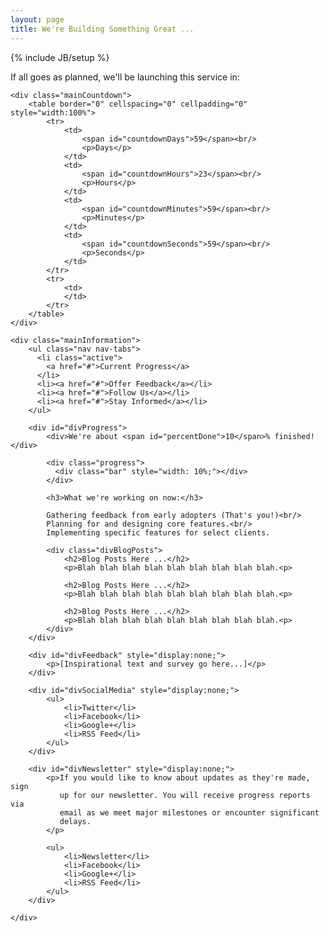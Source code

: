 ```yaml
---
layout: page
title: We're Building Something Great ...
---
```

{% include JB/setup %}

<div class="mainContent">
	<p>If all goes as planned, we'll be launching this service in:</p>
	
	<div class="mainCountdown">
		<table border="0" cellspacing="0" cellpadding="0" style="width:100%">
			<tr>
				<td>
					<span id="countdownDays">59</span><br/>
					<p>Days</p>
				</td>
				<td>
					<span id="countdownHours">23</span><br/>
					<p>Hours</p>
				</td>
				<td>
					<span id="countdownMinutes">59</span><br/>
					<p>Minutes</p>
				</td>
				<td>
					<span id="countdownSeconds">59</span><br/>
					<p>Seconds</p>
				</td>
			</tr>
			<tr>
				<td>
				</td>
			</tr>
		</table>
	</div>

	<div class="mainInformation">
		<ul class="nav nav-tabs">
		  <li class="active">
			<a href="#">Current Progress</a>
		  </li>
		  <li><a href="#">Offer Feedback</a></li>
		  <li><a href="#">Follow Us</a></li>
		  <li><a href="#">Stay Informed</a></li>
		</ul>
		
		<div id="divProgress">
			<div>We're about <span id="percentDone">10</span>% finished!</div>

			<div class="progress">
			  <div class="bar" style="width: 10%;"></div>
			</div>

			<h3>What we're working on now:</h3>
			
			Gathering feedback from early adopters (That's you!)<br/>
			Planning for and designing core features.<br/>
			Implementing specific features for select clients.
			
			<div class="divBlogPosts">
				<h2>Blog Posts Here ...</h2>
				<p>Blah blah blah blah blah blah blah blah blah.<p>
				
				<h2>Blog Posts Here ...</h2>
				<p>Blah blah blah blah blah blah blah blah blah.<p>
				
				<h2>Blog Posts Here ...</h2>
				<p>Blah blah blah blah blah blah blah blah blah.<p>
			</div>
		</div>
		
		<div id="divFeedback" style="display:none;">
			<p>[Inspirational text and survey go here...]</p>
		</div>
		
		<div id="divSocialMedia" style="display:none;">
			<ul>
				<li>Twitter</li>
				<li>Facebook</li>
				<li>Google+</li>
				<li>RSS Feed</li>
			</ul>
		</div>
		
		<div id="divNewsletter" style="display:none;">
			<p>If you would like to know about updates as they're made, sign
			   up for our newsletter. You will receive progress reports via
			   email as we meet major milestones or encounter significant 
			   delays.
			</p>
			
			<ul>
				<li>Newsletter</li>
				<li>Facebook</li>
				<li>Google+</li>
				<li>RSS Feed</li>
			</ul>
		</div>
		
	</div>

</div>	
